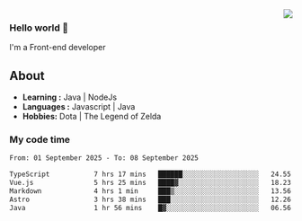 <img align='right' src="https://github-readme-stats.vercel.app/api?username=jumodada&show_icons=true&theme=vue">

### Hello world 👋

I'm a Front-end developer 
    
## About
-  **Learning :** Java | NodeJs
-  **Languages :** Javascript | Java
-  **Hobbies:** Dota | The Legend of Zelda

### My code time

<!--START_SECTION:waka-->

```txt
From: 01 September 2025 - To: 08 September 2025

TypeScript           7 hrs 17 mins   ██████░░░░░░░░░░░░░░░░░░░   24.55 %
Vue.js               5 hrs 25 mins   ████▓░░░░░░░░░░░░░░░░░░░░   18.23 %
Markdown             4 hrs 1 min     ███▒░░░░░░░░░░░░░░░░░░░░░   13.56 %
Astro                3 hrs 38 mins   ███░░░░░░░░░░░░░░░░░░░░░░   12.26 %
Java                 1 hr 56 mins    █▓░░░░░░░░░░░░░░░░░░░░░░░   06.56 %
```

<!--END_SECTION:waka-->
